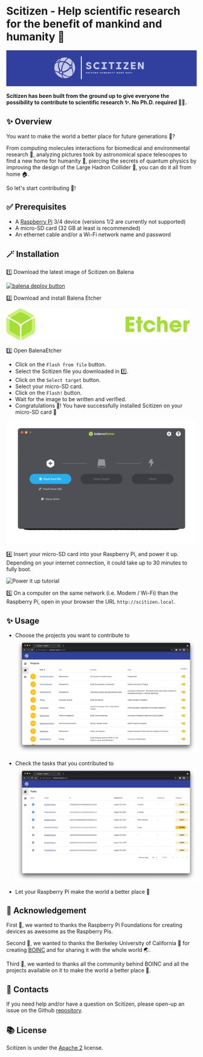 # Scitizen - Help scientific research for the benefit of mankind and humanity 🔬

![Scitizen logo](docs/assets/banner.png)

**Scitizen has been built from the ground up to give everyone the possibility to contribute to scientific research ✨. No Ph.D. required 🧑‍🎓.**

## ✨ Overview

You want to make the world a better place for future generations 🌱?

From computing molecules interactions for biomedical and environmental research 🧬, analyzing pictures took by astronomical space telescopes to find a new home for humanity 🔭, piercing the secrets of quantum physics by improving the design of the Large Hadron Collider 🧲, you can do it all from home 🏠.

So let's start contributing 💪!

## ✅ Prerequisites

* A [Raspberry Pi](https://www.raspberrypi.org/) 3/4 device (versions 1/2 are currently not supported)
* A micro-SD card (32 GB at least is recommended)
* An ethernet cable and/or a Wi-Fi network name and password

## 🪄 Installation

1️⃣ Download the latest image of Scitizen on Balena

[![balena deploy button](https://www.balena.io/deploy.svg)](https://hub.balena.io/gh_pcorbel/scitizen)

2️⃣ Download and install Balena Etcher

[![balena etcher button](docs/assets/etcher.svg)](https://www.balena.io/etcher/)

3️⃣ Open BalenaEtcher
* Click on the `Flash from file` button.
* Select the Scitizen file you downloaded in 1️⃣.
* Click on the `Select target` button.
* Select your micro-SD card.
* Click on the `Flash!` button.
* Wait for the image to be written and verified.
* Congratulations 👏! You have successfully installed Scitizen on your micro-SD card 🥳

![Flash it tutorial](docs/assets/flash-it.gif)

4️⃣ Insert your micro-SD card into your Raspberry Pi, and power it up.
Depending on your internet connection, it could take up to 30 minutes to fully boot.

![Power it up tutorial](docs/assets/power-it-up.gif)

5️⃣ On a computer on the same network (i.e. Modem / Wi-Fi) than the Raspberry Pi, open in your browser the URL `http://scitizen.local`.

## ✨ Usage

* Choose the projects you want to contribute to
![Projects](docs/assets/scitizen-local-1.png)

* Check the tasks that you contributed to
![Tasks](docs/assets/scitizen-local-2.png)

* Let your Raspberry Pi make the world a better place 🌱

## 🙏 Acknowledgement

First 🥇, we wanted to thanks the Raspberry Pi Foundations for creating devices as awesome as the Raspberry Pis.

Second 🥈, we wanted to thanks the Berkeley University of California 🏫 for creating [BOINC](https://github.com/BOINC/boinc) and for sharing it with the whole world 🌏.

Third 🥉, we wanted to thanks all the community behind BOINC and all the projects available on it to make the world a better place 🌱.

## 💌 Contacts

If you need help and/or have a question on Scitizen, please open-up an issue on the Github [repository](https://github.com/pcorbel/scitizen/issues).

## 📚 License

Scitizen is under the [Apache 2](./LICENSE) license.